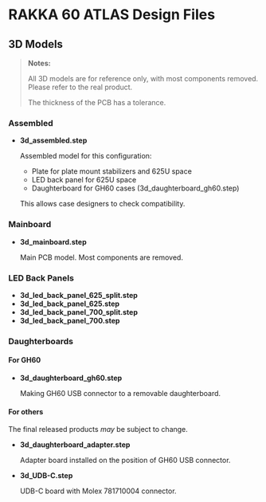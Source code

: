 # RAKKA 60 ATLAS Design Files

## 3D Models

> **Notes:**
> 
> All 3D models are for reference only, with most components removed. Please refer to the real product.
> 
> The thickness of the PCB has a tolerance.

### Assembled

- **3d_assembled.step**

  Assembled model for this configuration:
  - Plate for plate mount stabilizers and 625U space
  - LED back panel for 625U space
  - Daughterboard for GH60 cases (3d_daughterboard_gh60.step)
  
  This allows case designers to check compatibility.

### Mainboard

- **3d_mainboard.step**

  Main PCB model. Most components are removed.

### LED Back Panels

- **3d_led_back_panel_625_split.step**
- **3d_led_back_panel_625.step**
- **3d_led_back_panel_700_split.step**
- **3d_led_back_panel_700.step**

### Daughterboards

#### For GH60

- **3d_daughterboard_gh60.step**
  
  Making GH60 USB connector to a removable daughterboard.

#### For others

The final released products _may_ be subject to change.

- **3d_daughterboard_adapter.step**

  Adapter board installed on the position of GH60 USB connector.

- **3d_UDB-C.step**

  UDB-C board with Molex 781710004 connector.
